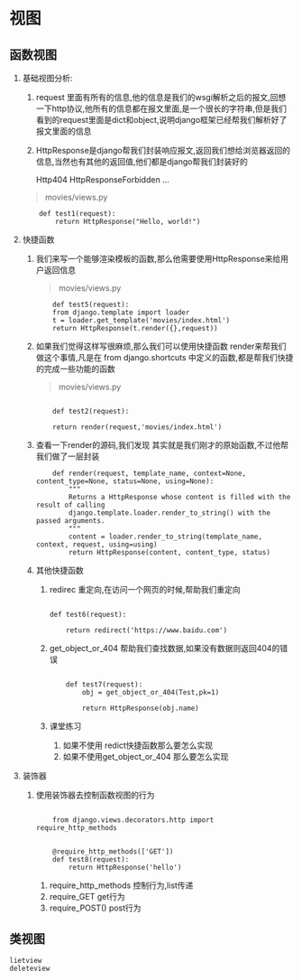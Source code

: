 # 视图

## 函数视图

1. 基础视图分析:
    1.  request 里面有所有的信息,他的信息是我们的wsgi解析之后的报文,回想一下http协议,他所有的信息都在报文里面,是一个很长的字符串,但是我们看到的request里面是dict和object,说明django框架已经帮我们解析好了报文里面的信息
    2. HttpResponse是django帮我们封装响应报文,返回我们想给浏览器返回的信息,当然也有其他的返回值,他们都是django帮我们封装好的
    
    	Http404
    	HttpResponseForbidden
    	...
    	
	> movies/views.py
	
	```
		def test1(request):
		    return HttpResponse("Hello, world!")
	```
	
2. 快捷函数

	1. 我们来写一个能够渲染模板的函数,那么他需要使用HttpResponse来给用户返回信息
	
		> movies/views.py
		
		```
			def test5(request):
		    from django.template import loader
		    t = loader.get_template('movies/index.html')
		    return HttpResponse(t.render({},request))
		```
	
	2. 如果我们觉得这样写很麻烦,那么我们可以使用快捷函数 render来帮我们做这个事情,凡是在 from django.shortcuts 中定义的函数,都是帮我们快捷的完成一些功能的函数

		> movies/views.py
		
		```
		
			def test2(request):
		
		    return render(request,'movies/index.html')
		
		```
	
	3. 查看一下render的源码,我们发现 其实就是我们刚才的原始函数,不过他帮我们做了一层封装
	
		```
			def render(request, template_name, context=None, content_type=None, status=None, using=None):
			    """
			    Returns a HttpResponse whose content is filled with the result of calling
			    django.template.loader.render_to_string() with the passed arguments.
			    """
			    content = loader.render_to_string(template_name, context, request, using=using)
			    return HttpResponse(content, content_type, status)
		
		```
		
	4. 其他快捷函数

		1. redirec 重定向,在访问一个网页的时候,帮助我们重定向
		
			```
			
			def test6(request):

    			return redirect('https://www.baidu.com')
			```
		2. get_object_or_404 帮助我们查找数据,如果没有数据则返回404的错误
		
			```
			
				def test7(request):
				    obj = get_object_or_404(Test,pk=1)
				
				    return HttpResponse(obj.name)
			
			```
			
		5. 课堂练习
			1. 如果不使用 redict快捷函数那么要怎么实现
			2. 如果不使用get_object_or_404 那么要怎么实现
			
5. 装饰器

	1. 使用装饰器去控制函数视图的行为 

		```
		
			from django.views.decorators.http import require_http_methods
	
	
			@require_http_methods(['GET'])
			def test8(request):
			    return HttpResponse('hello')
		
		```
		
		1. require_http_methods 控制行为,list传递
		2. require_GET get行为
		3. require_POST() post行为


## 类视图

	lietview
	deleteview